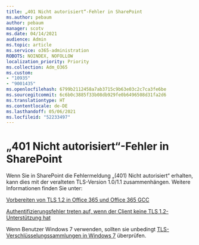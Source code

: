 ```yaml
---
title: „401 Nicht autorisiert“-Fehler in SharePoint
ms.author: pebaum
author: pebaum
manager: scotv
ms.date: 04/14/2021
audience: Admin
ms.topic: article
ms.service: o365-administration
ROBOTS: NOINDEX, NOFOLLOW
localization_priority: Priority
ms.collection: Adm_O365
ms.custom:
- "10935"
- "9001435"
ms.openlocfilehash: 6799b2112458a7ab3715c9b63e03c2c7ca3fe6be
ms.sourcegitcommit: 6c6b0c3885f33b08db929fe0b6496508d31fa2d6
ms.translationtype: HT
ms.contentlocale: de-DE
ms.lasthandoff: 05/06/2021
ms.locfileid: "52233497"
---
```

# <a name="401-unauthorized-error-in-sharepoint"></a>„401 Nicht autorisiert“-Fehler in SharePoint

Wenn Sie in SharePoint die Fehlermeldung „(401) Nicht autorisiert“ erhalten, kann dies mit der veralteten TLS-Version 1.0/1.1 zusammenhängen. Weitere Informationen finden Sie unter:

[Vorbereiten von TLS 1.2 in Office 365 und Office 365 GCC](https://docs.microsoft.com/microsoft-365/compliance/prepare-tls-1.2-in-office-365)

[Authentifizierungsfehler treten auf, wenn der Client keine TLS 1.2-Unterstützung hat](https://review.docs.microsoft.com/sharepoint/troubleshoot/administration/authentication-errors-tls12-support)

Wenn Benutzer Windows 7 verwenden, sollten sie unbedingt [TLS-Verschlüsselungssammlungen in Windows 7](https://docs.microsoft.com/windows/win32/secauthn/tls-cipher-suites-in-windows-7) überprüfen.
